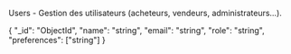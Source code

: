 Users - Gestion des utilisateurs (acheteurs, vendeurs, administrateurs…).

{
"_id": "ObjectId",
"name": "string",
"email": "string",
"role": "string",
"preferences": ["string"]
}